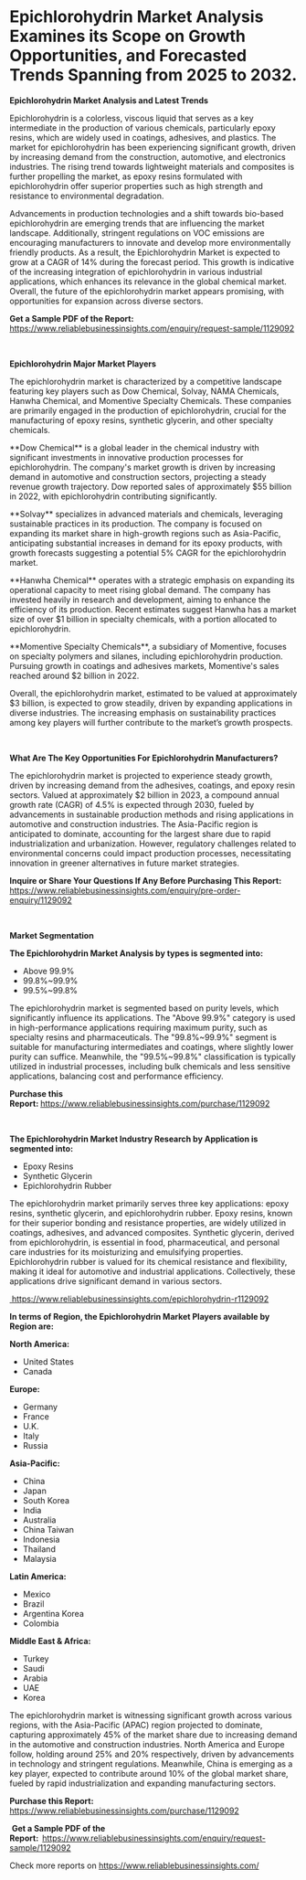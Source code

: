 <p><h1>Epichlorohydrin Market Analysis Examines its Scope on Growth Opportunities, and Forecasted Trends Spanning from 2025 to 2032.</h1></p><p><strong>Epichlorohydrin Market Analysis and Latest Trends</strong></p>
<p><p>Epichlorohydrin is a colorless, viscous liquid that serves as a key intermediate in the production of various chemicals, particularly epoxy resins, which are widely used in coatings, adhesives, and plastics. The market for epichlorohydrin has been experiencing significant growth, driven by increasing demand from the construction, automotive, and electronics industries. The rising trend towards lightweight materials and composites is further propelling the market, as epoxy resins formulated with epichlorohydrin offer superior properties such as high strength and resistance to environmental degradation.</p><p>Advancements in production technologies and a shift towards bio-based epichlorohydrin are emerging trends that are influencing the market landscape. Additionally, stringent regulations on VOC emissions are encouraging manufacturers to innovate and develop more environmentally friendly products. As a result, the Epichlorohydrin Market is expected to grow at a CAGR of 14% during the forecast period. This growth is indicative of the increasing integration of epichlorohydrin in various industrial applications, which enhances its relevance in the global chemical market. Overall, the future of the epichlorohydrin market appears promising, with opportunities for expansion across diverse sectors.</p></p>
<p><strong>Get a Sample PDF of the Report:&nbsp;</strong> <a href="https://www.reliablebusinessinsights.com/enquiry/request-sample/1129092?utm_campaign=2768&utm_medium=2&utm_source=Github&utm_content=ia&utm_term=31032025&utm_id=epichlorohydrin">https://www.reliablebusinessinsights.com/enquiry/request-sample/1129092</a></p>
<p>&nbsp;</p>
<p><strong>Epichlorohydrin Major Market Players</strong></p>
<p><p>The epichlorohydrin market is characterized by a competitive landscape featuring key players such as Dow Chemical, Solvay, NAMA Chemicals, Hanwha Chemical, and Momentive Specialty Chemicals. These companies are primarily engaged in the production of epichlorohydrin, crucial for the manufacturing of epoxy resins, synthetic glycerin, and other specialty chemicals.</p><p>**Dow Chemical** is a global leader in the chemical industry with significant investments in innovative production processes for epichlorohydrin. The company's market growth is driven by increasing demand in automotive and construction sectors, projecting a steady revenue growth trajectory. Dow reported sales of approximately $55 billion in 2022, with epichlorohydrin contributing significantly.</p><p>**Solvay** specializes in advanced materials and chemicals, leveraging sustainable practices in its production. The company is focused on expanding its market share in high-growth regions such as Asia-Pacific, anticipating substantial increases in demand for its epoxy products, with growth forecasts suggesting a potential 5% CAGR for the epichlorohydrin market.</p><p>**Hanwha Chemical** operates with a strategic emphasis on expanding its operational capacity to meet rising global demand. The company has invested heavily in research and development, aiming to enhance the efficiency of its production. Recent estimates suggest Hanwha has a market size of over $1 billion in specialty chemicals, with a portion allocated to epichlorohydrin.</p><p>**Momentive Specialty Chemicals**, a subsidiary of Momentive, focuses on specialty polymers and silanes, including epichlorohydrin production. Pursuing growth in coatings and adhesives markets, Momentive's sales reached around $2 billion in 2022.</p><p>Overall, the epichlorohydrin market, estimated to be valued at approximately $3 billion, is expected to grow steadily, driven by expanding applications in diverse industries. The increasing emphasis on sustainability practices among key players will further contribute to the market’s growth prospects.</p></p>
<p>&nbsp;</p>
<p><strong>What Are The Key Opportunities For Epichlorohydrin Manufacturers?</strong></p>
<p><p>The epichlorohydrin market is projected to experience steady growth, driven by increasing demand from the adhesives, coatings, and epoxy resin sectors. Valued at approximately $2 billion in 2023, a compound annual growth rate (CAGR) of 4.5% is expected through 2030, fueled by advancements in sustainable production methods and rising applications in automotive and construction industries. The Asia-Pacific region is anticipated to dominate, accounting for the largest share due to rapid industrialization and urbanization. However, regulatory challenges related to environmental concerns could impact production processes, necessitating innovation in greener alternatives in future market strategies.</p></p>
<p><strong>Inquire or Share Your Questions If Any Before Purchasing This Report:</strong> <a href="https://www.reliablebusinessinsights.com/enquiry/pre-order-enquiry/1129092?utm_campaign=2768&utm_medium=2&utm_source=Github&utm_content=ia&utm_term=31032025&utm_id=epichlorohydrin">https://www.reliablebusinessinsights.com/enquiry/pre-order-enquiry/1129092</a></p>
<p>&nbsp;</p>
<p><strong>Market Segmentation</strong></p>
<p><strong>The Epichlorohydrin Market Analysis by types is segmented into:</strong></p>
<p><ul><li>Above 99.9%</li><li>99.8%~99.9%</li><li>99.5%~99.8%</li></ul></p>
<p><p>The epichlorohydrin market is segmented based on purity levels, which significantly influence its applications. The "Above 99.9%" category is used in high-performance applications requiring maximum purity, such as specialty resins and pharmaceuticals. The "99.8%~99.9%" segment is suitable for manufacturing intermediates and coatings, where slightly lower purity can suffice. Meanwhile, the "99.5%~99.8%" classification is typically utilized in industrial processes, including bulk chemicals and less sensitive applications, balancing cost and performance efficiency.</p></p>
<p><strong>Purchase this Report:&nbsp;</strong><a href="https://www.reliablebusinessinsights.com/purchase/1129092?utm_campaign=2768&utm_medium=2&utm_source=Github&utm_content=ia&utm_term=31032025&utm_id=epichlorohydrin">https://www.reliablebusinessinsights.com/purchase/1129092</a></p>
<p>&nbsp;</p>
<p><strong>The Epichlorohydrin Market Industry Research by Application is segmented into:</strong></p>
<p><ul><li>Epoxy Resins</li><li>Synthetic Glycerin</li><li>Epichlorohydrin Rubber</li></ul></p>
<p><p>The epichlorohydrin market primarily serves three key applications: epoxy resins, synthetic glycerin, and epichlorohydrin rubber. Epoxy resins, known for their superior bonding and resistance properties, are widely utilized in coatings, adhesives, and advanced composites. Synthetic glycerin, derived from epichlorohydrin, is essential in food, pharmaceutical, and personal care industries for its moisturizing and emulsifying properties. Epichlorohydrin rubber is valued for its chemical resistance and flexibility, making it ideal for automotive and industrial applications. Collectively, these applications drive significant demand in various sectors.</p></p>
<p><a href="https://www.reliablebusinessinsights.com/epichlorohydrin-r1129092?utm_campaign=2768&utm_medium=2&utm_source=Github&utm_content=ia&utm_term=31032025&utm_id=epichlorohydrin">&nbsp;https://www.reliablebusinessinsights.com/epichlorohydrin-r1129092</a></p>
<p><strong>In terms of Region, the Epichlorohydrin Market Players available by Region are:</strong></p>
<p>
    <p> <strong> North America: </strong>
        <ul>
            <li>United States</li>
            <li>Canada</li>
        </ul>
        </p> 
    <p> <strong> Europe: </strong>
        <ul>
            <li>Germany</li>
            <li>France</li>
            <li>U.K.</li>
            <li>Italy</li>
            <li>Russia</li>
        </ul>
        </p> 
    <p> <strong> Asia-Pacific: </strong>
        <ul>
            <li>China</li>
            <li>Japan</li>
            <li>South Korea</li>
            <li>India</li>
            <li>Australia</li>
            <li>China Taiwan</li>
            <li>Indonesia</li>
            <li>Thailand</li>
            <li>Malaysia</li>
        </ul>
        </p> 
    <p> <strong> Latin America: </strong>
        <ul>
            <li>Mexico</li>
            <li>Brazil</li>
            <li>Argentina Korea</li>
            <li>Colombia</li>
        </ul>
        </p> 
    <p> <strong> Middle East & Africa: </strong>
        <ul>
            <li>Turkey</li>
            <li>Saudi</li>
            <li>Arabia</li>
            <li>UAE</li>
            <li>Korea</li>
        </ul>
    </p>
    </p>
<p><p>The epichlorohydrin market is witnessing significant growth across various regions, with the Asia-Pacific (APAC) region projected to dominate, capturing approximately 45% of the market share due to increasing demand in the automotive and construction industries. North America and Europe follow, holding around 25% and 20% respectively, driven by advancements in technology and stringent regulations. Meanwhile, China is emerging as a key player, expected to contribute around 10% of the global market share, fueled by rapid industrialization and expanding manufacturing sectors.</p></p>
<p><strong>Purchase this Report: </strong><a href="https://www.reliablebusinessinsights.com/purchase/1129092?utm_campaign=2768&utm_medium=2&utm_source=Github&utm_content=ia&utm_term=31032025&utm_id=epichlorohydrin">https://www.reliablebusinessinsights.com/purchase/1129092</a></p>
<p>&nbsp;<strong>Get a Sample PDF of the Report:&nbsp;&nbsp;</strong><a href="https://www.reliablebusinessinsights.com/enquiry/request-sample/1129092?utm_campaign=2768&utm_medium=2&utm_source=Github&utm_content=ia&utm_term=31032025&utm_id=epichlorohydrin">https://www.reliablebusinessinsights.com/enquiry/request-sample/1129092</a></p>
<p><strong></strong></p>
<p>Check more reports on <a href="https://www.reliablebusinessinsights.com/?utm_campaign=2768&utm_medium=2&utm_source=Github&utm_content=ia&utm_term=31032025&utm_id=epichlorohydrin">https://www.reliablebusinessinsights.com/</a></p>